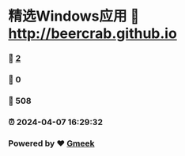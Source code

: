 # 精选Windows应用 :link: http://beercrab.github.io 
### :page_facing_up: [2](http://beercrab.github.io/tag.html) 
### :speech_balloon: 0 
### :hibiscus: 508 
### :alarm_clock: 2024-04-07 16:29:32 
### Powered by :heart: [Gmeek](https://github.com/Meekdai/Gmeek)
